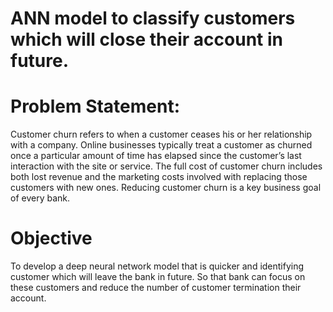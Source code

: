 ANN model to classify customers which will close their account in future.
========================
Problem Statement:
===========
Customer churn refers to when a customer ceases his or her relationship with a company.
Online businesses typically treat a customer as churned once a particular amount of time has elapsed since the customer’s last interaction with the site or service. 
The full cost of customer churn includes both lost revenue and the marketing costs involved with replacing those customers with new ones. 
Reducing customer churn is a key business goal of every bank.

Objective
================
To develop a deep neural network model that is quicker and identifying customer which will leave the bank in future. So that bank can focus on these customers and reduce the number of customer termination their account.
